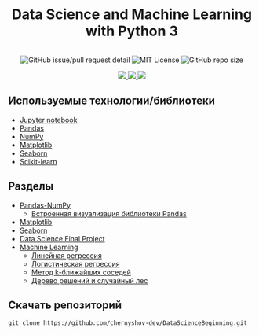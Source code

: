 <div align="center">
    <h1>Data Science and Machine Learning with Python 3</h1>
    <img src="https://media.giphy.com/media/3o6MbrACMlFCny8zmw/giphy.gif" alt="">
    <p></p>
    <img alt="GitHub issue/pull request detail" src="https://img.shields.io/github/issues/detail/state/chernyshov-dev/DataScienceBeginning/1">
    <img alt="MIT License" src="http://img.shields.io/:license-MIT-blue.svg">
    <img alt="GitHub repo size" src="https://img.shields.io/github/repo-size/chernyshov-dev/DataScienceBeginning?color=green">
    <p></p>
    <a href="#">
        <img src="https://forthebadge.com/images/badges/made-with-python.svg">
        <img src="https://forthebadge.com/images/badges/uses-brains.svg">
        <img src="https://forthebadge.com/images/badges/powered-by-water.svg">
    </a>
</div>

## Используемые технологии/библиотеки
* [Jupyter notebook](https://jupyter.org)
* [Pandas](https://pandas.pydata.org)
* [NumPy](https://numpy.org)
* [Matplotlib](https://matplotlib.org)
* [Seaborn](https://seaborn.pydata.org)
* [Scikit-learn](https://scikit-learn.org/stable/)

## Разделы
* [Pandas-NumPy](https://github.com/chernyshov-dev/DataScienceBeginning/tree/master/Pandas-NumPy)
    * [Встроенная визуализация библиотеки Pandas](https://github.com/chernyshov-dev/DataScienceBeginning/tree/master/Pandas-NumPy/PandasBuiltinDataVis)
* [Matplotlib](https://github.com/chernyshov-dev/DataScienceBeginning/tree/master/Matplotlib)
* [Seaborn](https://github.com/chernyshov-dev/DataScienceBeginning/tree/master/Seaborn)
* [Data Science Final Project](https://github.com/chernyshov-dev/DataScienceBeginning/tree/master/Project)
* [Machine Learning](https://github.com/chernyshov-dev/DataScienceBeginning/tree/master/ML)
    * [Линейная регрессия](https://github.com/chernyshov-dev/DataScienceBeginning/tree/master/ML/linear_regression)
    * [Логистическая регрессия](https://github.com/chernyshov-dev/DataScienceBeginning/tree/master/ML/logistic_regression)
    * [Метод k-ближайших соседей](https://github.com/chernyshov-dev/DataScienceBeginning/tree/master/ML/k-nearest%20neighbors)
    * [Дерево решений и случайный лес](https://github.com/chernyshov-dev/DataScienceBeginning/tree/master/ML/decision%20trees_random%20forests)

## Скачать репозиторий
```console
git clone https://github.com/chernyshov-dev/DataScienceBeginning.git
